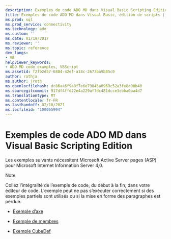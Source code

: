 ```yaml
---
description: Exemples de code ADO MD dans Visual Basic Scripting Edition
title: Exemples de code ADO MD dans Visual Basic, édition de scripts | Microsoft Docs
ms.prod: sql
ms.prod_service: connectivity
ms.technology: ado
ms.custom: ''
ms.date: 01/19/2017
ms.reviewer: ''
ms.topic: reference
dev_langs:
- VB
helpviewer_keywords:
- ADO MD code examples, VBScript
ms.assetid: f2fb2d57-6884-42ef-a18c-2673ba9b85c0
author: rothja
ms.author: jroth
ms.openlocfilehash: dc86aa6f9a8f7e6e79845a0969c52a3fe8a90b40
ms.sourcegitcommit: 917df4ffd22e4a229af7dc481dcce3ebba0aa4d7
ms.translationtype: MT
ms.contentlocale: fr-FR
ms.lasthandoff: 02/10/2021
ms.locfileid: "100055994"
---
```

# <a name="ado-md-code-examples-in-visual-basic-scripting-edition"></a>Exemples de code ADO MD dans Visual Basic Scripting Edition
Les exemples suivants nécessitent Microsoft Active Server pages (ASP) pour Microsoft Internet Information Server 4,0.  
  
> [!NOTE]
>  Collez l’intégralité de l’exemple de code, du début à la fin, dans votre éditeur de code. L’exemple peut ne pas s’exécuter correctement si des exemples partiels sont utilisés ou si la mise en forme des paragraphes est perdue.  
  
-   [Exemple d’axe](./axis-example-vbscript.md)  
  
-   [Exemple de membres](./members-example-vbscript.md)  
  
-   [Exemple CubeDef](./cubedef-example-vbscript.md)